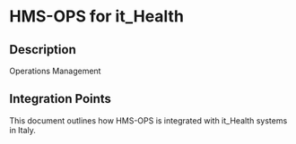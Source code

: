 # HMS-OPS for it_Health

## Description

Operations Management

## Integration Points

This document outlines how HMS-OPS is integrated with it_Health systems in Italy.
